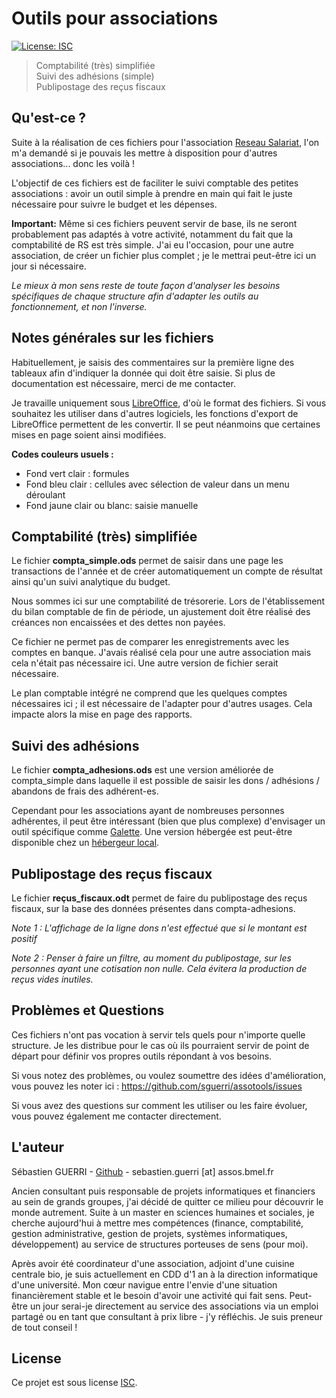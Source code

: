 # Outils pour associations

[![License: ISC](https://img.shields.io/badge/License-ISC-yellow.svg)](https://spdx.org/licenses/ISC)

> Comptabilité (très) simplifiée  
> Suivi des adhésions (simple)  
> Publipostage des reçus fiscaux


## Qu'est-ce ?

Suite à la réalisation de ces fichiers pour l'association [Reseau Salariat](http://www.reseau-salariat.info/), l'on m'a demandé si je pouvais les mettre à disposition pour d'autres associations... donc les voilà !

L'objectif de ces fichiers est de faciliter le suivi comptable des petites associations : avoir un outil simple à prendre en main qui fait le juste nécessaire pour suivre le budget et les dépenses.

**Important:** Même si ces fichiers peuvent servir de base, ils ne seront probablement pas adaptés à votre activité, notamment du fait que la comptabilité de RS est très simple. J'ai eu l'occasion, pour une autre association, de créer un fichier plus complet ; je le mettrai peut-être ici un jour si nécessaire.

*Le mieux à mon sens reste de toute façon d'analyser les besoins spécifiques de chaque structure afin d'adapter les outils au fonctionnement, et non l'inverse.*


## Notes générales sur les fichiers

Habituellement, je saisis des commentaires sur la première ligne des tableaux afin d'indiquer la donnée qui doit être saisie. Si plus de documentation est nécessaire, merci de me contacter.

Je travaille uniquement sous [LibreOffice](https://fr.libreoffice.org/), d'où le format des fichiers. Si vous souhaitez les utiliser dans d'autres logiciels, les fonctions d'export de LibreOffice permettent de les convertir. Il se peut néanmoins que certaines mises en page soient ainsi modifiées.

**Codes couleurs usuels :**
- Fond vert clair : formules
- Fond bleu clair : cellules avec sélection de valeur dans un menu déroulant
- Fond jaune clair ou blanc: saisie manuelle


## Comptabilité (très) simplifiée

Le fichier **compta_simple.ods** permet de saisir dans une page les transactions de l'année et de créer automatiquement un compte de résultat ainsi qu'un suivi analytique du budget.

Nous sommes ici sur une comptabilité de trésorerie. Lors de l'établissement du bilan comptable de fin de période, un ajustement doit être réalisé des créances non encaissées et des dettes non payées.

Ce fichier ne permet pas de comparer les enregistrements avec les comptes en banque. J'avais réalisé cela pour une autre association mais cela n'était pas nécessaire ici. Une autre version de fichier serait nécessaire.

Le plan comptable intégré ne comprend que les quelques comptes nécessaires ici ; il est nécessaire de l'adapter pour d'autres usages. Cela impacte alors la mise en page des rapports.


## Suivi des adhésions

Le fichier **compta_adhesions.ods** est une version améliorée de compta_simple dans laquelle il est possible de saisir les dons / adhésions / abandons de frais des adhérent-es. 

Cependant pour les associations ayant de nombreuses personnes adhérentes, il peut être intéressant (bien que plus complexe) d'envisager un outil spécifique comme [Galette](https://galette.eu/site/fr/). Une version hébergée est peut-être disponible chez un [hébergeur local](https://chatons.org/).


## Publipostage des reçus fiscaux

Le fichier **reçus_fiscaux.odt** permet de faire du publipostage des reçus fiscaux, sur la base des données présentes dans compta-adhesions.

*Note 1 : L'affichage de la ligne dons n'est effectué que si le montant est positif*

*Note 2 : Penser à faire un filtre, au moment du publipostage, sur les personnes ayant une cotisation non nulle. Cela évitera la production de reçus vides inutiles.*


## Problèmes et Questions

Ces fichiers n'ont pas vocation à servir tels quels pour n'importe quelle structure. Je les distribue pour le cas où ils pourraient servir de point de départ pour définir vos propres outils répondant à vos besoins.

Si vous notez des problèmes, ou voulez soumettre des idées d'amélioration, vous pouvez les noter ici : https://github.com/sguerri/assotools/issues

Si vous avez des questions sur comment les utiliser ou les faire évoluer, vous pouvez également me contacter directement.


## L'auteur

Sébastien GUERRI - [Github](https://github.com/sguerri) - sebastien.guerri [at] assos.bmel.fr

Ancien consultant puis responsable de projets informatiques et financiers au sein de grands groupes, j'ai décidé de quitter ce milieu pour découvrir le monde autrement. Suite à un master en sciences humaines et sociales, je cherche aujourd'hui à mettre mes compétences (finance, comptabilité, gestion administrative, gestion de projets, systèmes informatiques, développement) au service de structures porteuses de sens (pour moi).

Après avoir été coordinateur d'une association, adjoint d'une cuisine centrale bio, je suis actuellement en CDD d'1 an à la direction informatique d'une université. Mon cœur navigue entre l'envie d'une situation financièrement stable et le besoin d'avoir une activité qui fait sens. Peut-être un jour serai-je directement au service des associations via un emploi partagé ou en tant que consultant à prix libre - j'y réfléchis. Je suis preneur de tout conseil !


## License

Ce projet est sous license [ISC](https://spdx.org/licenses/ISC).